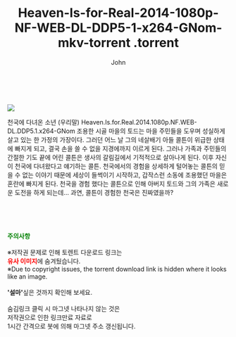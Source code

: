 ﻿---
layout: post
title:  "                   Heaven-Is-for-Real-2014-1080p-NF-WEB-DL-DDP5-1-x264-GNom-mkv-torrent                .torrent"
author: John
categories: [ 영화 ]
tags: [  ]
image: https://torrentrj57.com/uploadfile/full/a218817238df9766c28b627c07b547a34aa1cdff.jpg 
description: "                   Heaven-Is-for-Real-2014-1080p-NF-WEB-DL-DDP5-1-x264-GNom-mkv-torrent                 torrent 정보 공유"
toc: true
toc_sticky: true
---

<br>
<p><img src="https://torrentrj57.com/uploadfile/full/a218817238df9766c28b627c07b547a34aa1cdff.jpg"/></p>
 천국에 다녀온 소년 (우리말) Heaven.Is.for.Real.2014.1080p.NF.WEB-DL.DDP5.1.x264-GNom 조용한 시골 마을의 토드는 마을 주민들을 도우며 성실하게 살고 있는 한 가정의 가장이다. 그러던 어느 날 그의 네살배기 아들 콜튼이 위급한 상태에 빠지게 되고, 결국 손을 쓸 수 없을 지경에까지 이르게 된다. 그러나 가족과 주민들의 간절한 기도 끝에 어린 콜튼은 생사의 갈림길에서 기적적으로 살아나게 된다. 이후 자신이 천국에 다녀왔다고 얘기하는 콜튼. 천국에서의 경험을 상세하게 털어놓는 콜튼의 믿을 수 없는 이야기 때문에 세상이 들썩이기 시작하고, 갑작스런 소동에 조용했던 마을은 혼란에 빠지게 된다. 천국을 경험 했다는 콜튼으로 인해 아버지 토드와 그의 가족은 새로운 도전을 하게 되는데… 과연, 콜튼이 경험한 천국은 진짜였을까? 
    
<br><br><br>
<p data-ke-size="size16"><b><span style="color: green;">주의사항</span></b><br /><br />※저작권 문제로 인해 토렌트 다운로드 링크는<br /><b><span style="color: red;">유사 이미지</span></b>에 숨겨뒀습니다.<br />※Due to copyright issues, the torrent download link is hidden where it looks like an image.<br /><br /><b>'설마'</b>싶은 것까지 확인해 보세요.<br /><br />숨김링크 클릭 시 마그넷 나타나지 않는 것은<br />저작권으로 인한 링크만료 자료로<br />1시간 간격으로 봇에 의해 마그넷 주소 갱신됩니다.</p>
